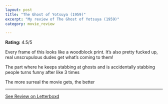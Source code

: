 ```yaml
---
layout: post
title: "The Ghost of Yotsuya (1959)"
excerpt: "My review of The Ghost of Yotsuya (1959)"
category: movie_review

---
```


**Rating:** 4.5/5

Every frame of this looks like a woodblock print. It’s also pretty fucked up, real unscrupulous dudes get what’s coming to them!

The part where he keeps stabbing at ghosts and is accidentally stabbing people turns funny after like 3 times

The more surreal the movie gets, the better

<hr>

[See Review on Letterboxd](https://boxd.it/3NSFCj)

